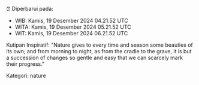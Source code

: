 ⏰ Diperbarui pada:
- WIB: Kamis, 19 Desember 2024 04.21.52 UTC
- WITA: Kamis, 19 Desember 2024 05.21.52 UTC
- WIT: Kamis, 19 Desember 2024 06.21.52 UTC

Kutipan Inspiratif:
"Nature gives to every time and season some beauties of its own; and from morning to night, as from the cradle to the grave, it is but a succession of changes so gentle and easy that we can scarcely mark their progress."


Kategori: nature

